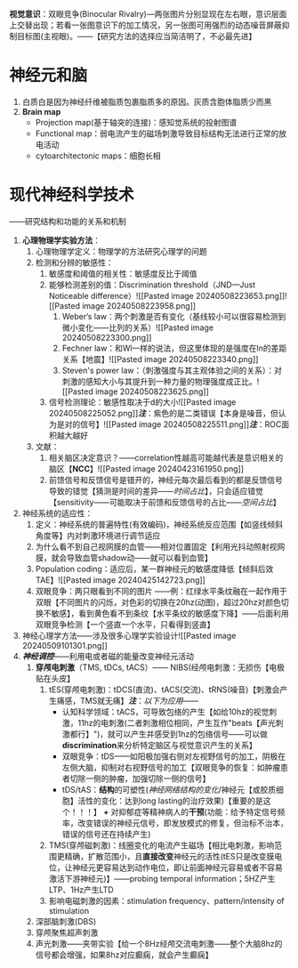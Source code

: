  **视觉意识**：双眼竞争(Binocular Rivalry)—两张图片分别显现在左右眼，意识层面上交替出现；若看一张图意识下的加工情况，另一张图可用强烈的动态噪音屏蔽抑制目标图(主视眼)。——【研究方法的选择应当简洁明了，不必最先进】
# 神经元和脑
1. 白质白是因为神经纤维被脂质包裹脂质多的原因。灰质含胞体脂质少而黑
2. **Brain map**
	*  Projection map(基于轴突的连接)：感知觉系统的投射图谱
	*  Functional map：弱电流产生的磁场刺激导致目标结构无法进行正常的放电活动
	* cytoarchitectonic maps：细胞长相

# 现代神经科学技术
——研究结构和功能的关系和机制
1. **心理物理学实验方法**：
	1. 心理物理学定义：物理学的方法研究心理学的问题
	2. 检测和分辨的敏感性：
		1. 敏感度和阈值的相关性：敏感度反比于阈值
		2. 能够检测差别的值：Discrimination threshold（JND—Just Noticeable difference）![[Pasted image 20240508223653.png]]![[Pasted image 20240508223958.png]]
			1. Weber‘s law：两个刺激是否有变化（基线较小可以很容易检测到微小变化——比列的关系）![[Pasted image 20240508223300.png]]
			2. Fechner law：和Wl一样的说法，但这里体现的是强度在ln的差距关系【地震】![[Pasted image 20240508223340.png]]
			3. Steven's power law：（刺激强度与其主观体验之间的关系）：对刺激的感知大小与其提升到一种力量的物理强度成正比。![[Pasted image 20240508223625.png]]
		3. 信号检测理论：敏感性取决于d的大小![[Pasted image 20240508225052.png]]***注***：紫色的是二类错误【本身是噪音，但认为是对的信号】![[Pasted image 20240508225511.png]]***注***：ROC面积越大越好
	3.  文献：
		1. 相关脑区决定意识？——correlation性越高可能越代表是意识相关的脑区【**NCC**】![[Pasted image 20240423161950.png]]
		2. 前馈信号和反馈信号是错开的，神经元每次最后看到的都是反馈信号导致的错觉【猜测是时间的差异——*时间占比*】，只会适应错觉【sensitivity——可能取决于前馈和反馈信号的占比——*空间占比*】
2. 神经系统的适应性：
	1. 定义：神经系统的普遍特性(有效编码)，神经系统反应范围【如竖线倾斜角度等】内对刺激环境进行调节适应
	2. 为什么看不到自己视网膜的血管——相对位置固定【利用光抖动照射视网膜，就会导致血管shadow动——就可以看到血管】
	3. Population coding：适应后，某一群神经元的敏感度降低【倾斜后效TAE】![[Pasted image 20240425142723.png]]
	4. 双眼竞争：两只眼看到不同的图片 ——例：红绿水平条纹融在一起作用于双眼【不同图片的闪烁，对色彩的切换在20hz(动图)，超过20hz对颜色切换不敏感】，看到黄色看不到条纹【水平条纹的敏感度下降】——后面利用双眼竞争检测【一个竖直一个水平，只看得到竖直】
3. 神经心理学方法——涉及很多心理学实验设计![[Pasted image 20240509101301.png]]
4. ***神经调控***——利用电或者磁的能量改变神经元活动
	1. **穿颅电刺激**（TMS, tDCs, tACS）—— NIBS(经颅电刺激：无损伤【电极贴在头皮】
		1. tES(穿颅电刺激)：tDCS(直流)、tACS(交流)、tRNS(噪音)【刺激会产生痛感，TMS就无痛】***注***：*以下为应用——*
			* 认知科学领域：tACS，可导致包络的产生【如给10hz的视觉刺激，11hz的电刺激(二者刺激相位相同，产生互作"beats【声光刺激都行】")，就可以产生并感受到1hz的包络信号——可以做**discrimination**来分析特定脑区与视觉意识产生的关系】
			* 双眼竞争：tDS——如阳极加强右侧对左视野信号的加工，阴极在左侧大脑，抑制对右视野信号的加工【双眼竞争的恢复：如肿瘤患者切除一侧的肿瘤，加强切除一侧的信号】
			* tDS/tAS：**结构**的可塑性(*神经网络结构的变化*/神经元【或胶质细胞】活性的变化：达到long lasting的治疗效果)【重要的是这个！！！】 ***+*** 对抑郁症等精神病人的**干预**(功能：给予特定信号频率，改变错误的神经元信号，即发放模式的修复，但治标不治本，错误的信号还在持续产生)
		1. TMS(穿颅磁刺激)：线圈变化的电流产生磁场【相比电刺激，影响范围更精确，扩散范围小，且**直接改变**神经元的活性(tES只是改变膜电位，让神经元更容易达到动作电位，即让前面神经元容易或者不容易激活下游神经元)】——probing temporal information；5HZ产生LTP、1Hz产生LTD
		2. 影响电磁刺激的因素：stimulation frequency、pattern/intensity of stimulation
	2. 深部脑刺激(DBS)
	3. 穿颅聚焦超声刺激
	4. 声光刺激——夹带实验【给一个8Hz经颅交流电刺激——整个大脑8hz的信号都会增强，如果8hz对应癫痫，就会产生癫痫】